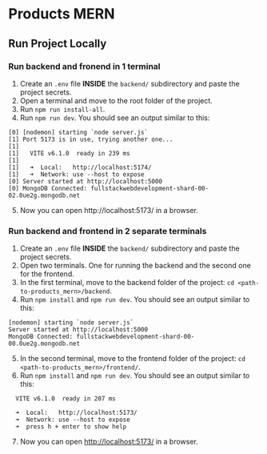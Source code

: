 # Products MERN

## Run Project Locally

### Run backend and fronend in 1 terminal

1. Create an `.env` file **INSIDE** the `backend/` subdirectory and paste the project secrets.
2. Open a terminal and move to the root folder of the project.
4. Run `npm run install-all`.
5. Run `npm run dev`. You should see an output similar to this:
```
[0] [nodemon] starting `node server.js`
[1] Port 5173 is in use, trying another one...
[1] 
[1]   VITE v6.1.0  ready in 239 ms
[1]
[1]   ➜  Local:   http://localhost:5174/
[1]   ➜  Network: use --host to expose
[0] Server started at http://localhost:5000
[0] MongoDB Connected: fullstackwebdevelopment-shard-00-02.0ue2g.mongodb.net
```
5. Now you can open http://localhost:5173/ in a browser.


### Run backend and frontend in 2 separate terminals

1. Create an `.env` file **INSIDE** the `backend/` subdirectory and paste the project secrets.
2. Open two terminals. One for running the backend and the second one for the frontend.
3. In the first terminal, move to the backend folder of the project: `cd <path-to-products_mern>/backend`.
4. Run `npm install` and `npm run dev`. You should see an output similar to this:
```
[nodemon] starting `node server.js`
Server started at http://localhost:5000
MongoDB Connected: fullstackwebdevelopment-shard-00-00.0ue2g.mongodb.net
```

5. In the second terminal, move to the frontend folder of the project: `cd <path-to-products_mern>/frontend/`.
6. Run `npm install` and `npm run dev`. You should see an output similar to this:
```
  VITE v6.1.0  ready in 207 ms

  ➜  Local:   http://localhost:5173/
  ➜  Network: use --host to expose
  ➜  press h + enter to show help
```

7. Now you can open [http://localhost:5173/](http://localhost:5173/) in a browser.
